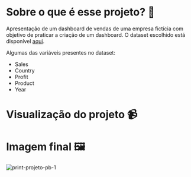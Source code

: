 # Sobre o que é esse projeto? 👀

Apresentação de um dashboard de vendas de uma empresa fictícia com objetivo de praticar a criação de um dashboard. O dataset escolhido está disponível [aqui](https://www.kaggle.com/datasets/shwetankchaudhary/power-bi-sample-data).

Algumas das variáveis presentes no dataset:

- Sales
- Country
- Profit
- Product
- Year

# Visualização do projeto 📹

# Imagem final 🖼️
![print-projeto-pb-1](https://github.com/user-attachments/assets/6600497f-2c4c-45ad-b794-9d2b374e91ff)
